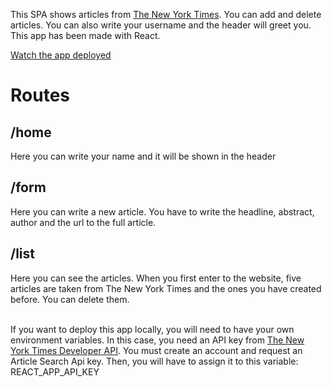This SPA shows articles from [The New York Times](https://www.nytimes.com/). You can add and delete articles. You can also write your username and the header will greet you. This app has been made with React.

[Watch the app deployed](https://news-app-zebermvp.netlify.app/)

# Routes
## /home
Here you can write your name and it will be shown in the header

## /form
Here you can write a new article. You have to write the headline, abstract, author and the url to the full article. 

## /list 
Here you can see the articles. When you first enter to the website, five articles are taken from The New York Times and the ones you have created before. You can delete them.
<br> <br>

If you want to deploy this app locally, you will need to have your own environment variables. In this case, you need an API key from [The New York Times Developer API](https://developer.nytimes.com/). You must create an account and request an Article Search Api key. Then, you will have to assign it to this variable: REACT_APP_API_KEY
